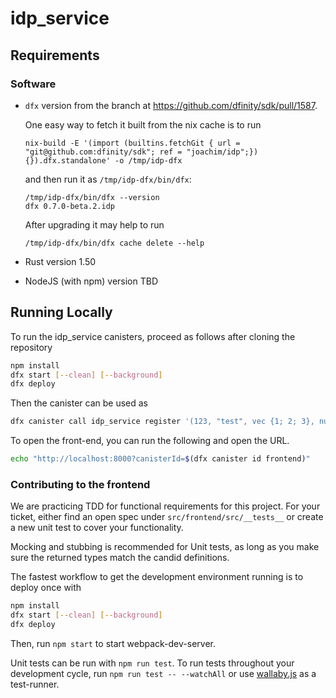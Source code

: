 # idp_service

## Requirements

### Software

* `dfx` version from the branch at https://github.com/dfinity/sdk/pull/1587.

  One easy way to fetch it built from the nix cache is to run
  ```
  nix-build -E '(import (builtins.fetchGit { url = "git@github.com:dfinity/sdk"; ref = "joachim/idp";}) {}).dfx.standalone' -o /tmp/idp-dfx
  ```
  and then run it as `/tmp/idp-dfx/bin/dfx`:
  ```
  /tmp/idp-dfx/bin/dfx --version
  dfx 0.7.0-beta.2.idp
  ```
  After upgrading it may help to run
  ```
  /tmp/idp-dfx/bin/dfx cache delete --help
  ```

* Rust version 1.50

* NodeJS (with npm) version TBD

## Running Locally

To run the idp_service canisters, proceed as follows after cloning the repository

```bash
npm install
dfx start [--clean] [--background]
dfx deploy
```

Then the canister can be used as

```bash
dfx canister call idp_service register '(123, "test", vec {1; 2; 3}, null)'
```

To open the front-end, you can run the following and open the URL.

```bash
echo "http://localhost:8000?canisterId=$(dfx canister id frontend)"
```

### Contributing to the frontend

We are practicing TDD for functional requirements for this project. For your ticket, either find an open spec under `src/frontend/src/__tests__` or create a new unit test to cover your functionality.

Mocking and stubbing is recommended for Unit tests, as long as you make sure the returned types match the candid definitions.

The fastest workflow to get the development environment running is to deploy once with

```bash
npm install
dfx start [--clean] [--background]
dfx deploy
```

Then, run `npm start` to start webpack-dev-server.

Unit tests can be run with `npm run test`. To run tests throughout your development cycle, run `npm run test -- --watchAll` or use [wallaby.js](https://wallabyjs.com/) as a test-runner.